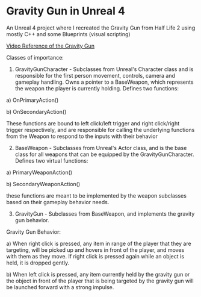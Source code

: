 # Gravity Gun in Unreal 4

An Unreal 4 project where I recreated the Gravity Gun from Half Life 2 using mostly C++ and some Blueprints (visual scripting)

[Video Reference of the Gravity Gun](https://www.youtube.com/watch?v=T-eJRgJVCZs&feature=youtu.be&t=8m50s)

Classes of importance:

1) GravityGunCharacter - Subclasses from Unreal's Character class and is responsible for the first person movement, controls, camera and gameplay handling. Owns a pointer to a BaseWeapon, which represents the weapon the player is currently holding.
Defines two functions:

a) OnPrimaryAction()

b) OnSecondaryAction()

These functions are bound to left click/left trigger and right click/right trigger respectively, and are responsible for calling the underlying functions from the Weapon to respond to the inputs with their behavior

2) BaseWeapon - Subclasses from Unreal's Actor class, and is the base class for all weapons that can be equipped by the GravityGunCharacter. 
Defines two virtual functions:

a) PrimaryWeaponAction()

b) SecondaryWeaponAction()

these functions are meant to be implemented by the weapon subclasses based on their gameplay behavior needs.

3) GravityGun - Subclasses from BaseWeapon, and implements the gravity gun behavior. 

Gravity Gun Behavior:

a) When right click is pressed, any item in range of the player that they are targeting, will be picked up and hovers in front of the player, and moves with them as they move. If right click is pressed again while an object is held, it is dropped gently.

b) When left click is pressed, any item currently held by the gravity gun or the object in front of the player that is being targeted by the gravity gun will be launched forward with a strong impulse.

